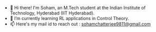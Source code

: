 - 👋 Hi there! I'm Soham, an M.Tech student at the Indian Institute of Technology, Hyderabad (IIT Hyderabad).
- 🌱 I’m currently learning RL applications in Control Theory.
- 📫 Here's my mail id to reach out : sohamchatterjee9811@gmail.com
  
  

<!---
SohamC09/SohamC09 is a ✨ special ✨ repository because its `README.md` (this file) appears on your GitHub profile.
You can click the Preview link to take a look at your changes.
--->
